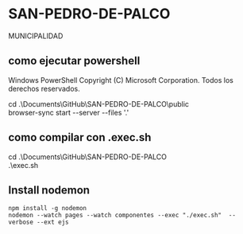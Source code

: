 # SAN-PEDRO-DE-PALCO
MUNICIPALIDAD
## como ejecutar powershell
Windows PowerShell
Copyright (C) Microsoft Corporation. Todos los derechos reservados.

cd .\Documents\GitHub\SAN-PEDRO-DE-PALCO\public\
browser-sync start --server --files '.'

## como compilar con .exec.sh

cd .\Documents\GitHub\SAN-PEDRO-DE-PALCO\
.\exec.sh

## Install nodemon

```
npm install -g nodemon
nodemon --watch pages --watch componentes --exec "./exec.sh"  --verbose --ext ejs
```
